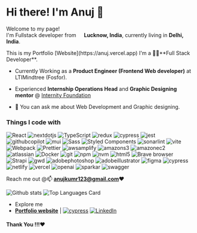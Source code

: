 # Hi there! I'm Anuj 👋
<p>Welcome to my page! </br> I'm Fullstack developer from <img src="https://taitongah.com.sg/wp-content/uploads/2020/11/india-flag-round-icon-256.png" width="13"/> <b>Lucknow, India</b>, currently living in  <b>Delhi, India</b>. </p>
<p>
This is my Portfolio [Website](https://anuj.vercel.app)
I'm a 🧑‍💻**Full Stack Developer**. 

- Currently Working as a **Product Engineer (Frontend Web developer)** at LTIMindtree (Fosfor).
- Experienced **Internship Operations Head** and **Graphic Designing mentor** @ [Internity Foundation](https://internity.in) 

- 💬 You can ask me about Web Development and Graphic designing. 

<h3>Things I code with</h3>
<img alt="React" src="https://img.shields.io/badge/-React-45b8d8?style=flat-square&logo=react&logoColor=white" />
<img alt="nextdotjs" src="https://img.shields.io/badge/-Next.js-000000?style=flat-square&logo=nextdotjs&logoColor=white" />
<img alt="TypeScript" src="https://img.shields.io/badge/-TypeScript-007ACC?style=flat-square&logo=typescript&logoColor=white" />
<img alt="redux" src="https://img.shields.io/badge/-Redux-764ABC?style=flat-square&logo=redux&logoColor=white" />
<img alt="cypress" src="https://img.shields.io/badge/-Cypress-69D3A7?style=flat-square&logo=cypress&logoColor=white" />
<img alt="jest" src="https://img.shields.io/badge/-Jest-C21325?style=flat-square&logo=jest&logoColor=white" />
<img alt="githubcopilot" src="https://img.shields.io/badge/-Github Copilot-000000?style=flat-square&logo=githubcopilot&logoColor=white" />
<img alt="mui" src="https://img.shields.io/badge/-MUI 5-007FFF?style=flat-square&logo=mui&logoColor=white" />
<img alt="Sass" src="https://img.shields.io/badge/-Sass-CC6699?style=flat-square&logo=sass&logoColor=white" />
<img alt="Styled Components" src="https://img.shields.io/badge/-Styled_Components-db7092?style=flat-square&logo=styled-components&logoColor=white" />
<img alt="sonarlint" src="https://img.shields.io/badge/-SonarLint-CB2029?style=flat-square&logo=sonarlint&logoColor=white" />
<img alt="vite" src="https://img.shields.io/badge/-Vite-646CFF?style=flat-square&logo=vite&logoColor=white" />
<img alt="Webpack" src="https://img.shields.io/badge/-Webpack-8DD6F9?style=flat-square&logo=webpack&logoColor=white" /> 
<img alt="Prettier" src="https://img.shields.io/badge/-Prettier-F7B93E?style=flat-square&logo=prettier&logoColor=white" />
<img alt="awsamplify" src="https://img.shields.io/badge/-AWS Amplify-FF9900?style=flat-square&logo=awsamplify&logoColor=white" />
<img alt="amazons3" src="https://img.shields.io/badge/-Amazon S3-569A31?style=flat-square&logo=amazons3&logoColor=white" />
<img alt="amazonec2" src="https://img.shields.io/badge/-Amazon EC2-8C4FFF?style=flat-square&logo=amazonec2&logoColor=white" />
<img alt="atlassian" src="https://img.shields.io/badge/-Atlassian2-0052CC?style=flat-square&logo=atlassian&logoColor=white" />
<img alt="Docker" src="https://img.shields.io/badge/-Docker-46a2f1?style=flat-square&logo=docker&logoColor=white" />
<img alt="git" src="https://img.shields.io/badge/-Git-F05032?style=flat-square&logo=git&logoColor=white" />
<img alt="npm" src="https://img.shields.io/badge/-NPM-CB3837?style=flat-square&logo=npm&logoColor=white" />
<img alt="nvm" src="https://img.shields.io/badge/-NVM-F4DD4B?style=flat-square&logo=nvm&logoColor=000000" />
<img alt="html5" src="https://img.shields.io/badge/-HTML5-E34F26?style=flat-square&logo=html5&logoColor=white" />
<img alt="Brave browser" src="https://img.shields.io/badge/-Brave_Browser-FB542B?style=flat-square&logo=brave&logoColor=white" />
<img alt="Strapi" src="https://img.shields.io/badge/-Strapi-4945ff?style=flat-square&logo=strapi&logoColor=white" />
<img alt="gwd" src="https://img.shields.io/badge/-Google_Web_Designer-4285F4?style=flat-square&logo=google-web-designer&logoColor=white" />
<img alt="adobephotoshop" src="https://img.shields.io/badge/-Adobe Photoshop-31A8FF?style=flat-square&logo=adobephotoshop&logoColor=white" />
<img alt="adobeillustrator" src="https://img.shields.io/badge/-Adobe Illustrator-FF9A00?style=flat-square&logo=adobeillustrator&logoColor=white" />
<img alt="figma" src="https://img.shields.io/badge/-Figma-F24E1E?style=flat-square&logo=figma&logoColor=white" />
<img alt="cypress" src="https://img.shields.io/badge/-Django-092E20?style=flat-square&logo=django&logoColor=white" />
<img alt="netlify" src="https://img.shields.io/badge/-Netlify-00C7B7?style=flat-square&logo=netlify&logoColor=white" />
<img alt="vercel" src="https://img.shields.io/badge/-Vercel-000000?style=flat-square&logo=vercel&logoColor=white" />
<img alt="openai" src="https://img.shields.io/badge/-Open AI-412991?style=flat-square&logo=openai&logoColor=white" />
<img alt="sparkar" src="https://img.shields.io/badge/-Sparkar AR-FF5C83?style=flat-square&logo=sparkar&logoColor=white" />
<img alt="swagger" src="https://img.shields.io/badge/-Swagger-85EA2D?style=flat-square&logo=sparkar&logoColor=white" />




</p>
 
 Reach me out @📫 **anujkumr123@gmail.com**❤️

![Github stats](https://github-readme-stats.vercel.app/api?username=43215-Anuj&theme=algolia&show_icons=true&count_private=true)
![Top Languages Card](https://github-readme-stats.vercel.app/api/top-langs/?username=43215-Anuj&layout=compact&hide=c)

- Explore me
-  **[Portfolio website](https://anuj.vercel.app/)** |  [<img alt="cypress" src="https://img.shields.io/badge/-Dribbble-EA4C89?style=for-the-badge&logo=dribbble&logoColor=white" />](https://dribbble.com/Anujkumar)  [<img alt="LinkedIn" src="https://img.shields.io/badge/linkedin-%230077B5.svg?&style=for-the-badge&logo=linkedin&logoColor=white" />](https://www.linkedin.com/in/anuj-kumar43215/)


#### Thank You !!!❤️

